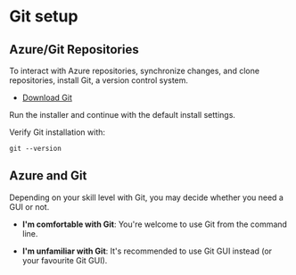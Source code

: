 # Git setup

## Azure/Git Repositories

To interact with Azure repositories, synchronize changes, and clone repositories, install Git, a version control system.

- [Download Git](https://git-scm.com/downloads/win)

Run the installer and continue with the default install settings.

Verify Git installation with:
```
git --version
```

## Azure and Git

Depending on your skill level with Git, you may decide whether you need a GUI or not.

- **I'm comfortable with Git**:
    You're welcome to use Git from the command line.

- **I'm unfamiliar with Git**:
    It's recommended to use Git GUI instead (or your favourite Git GUI).